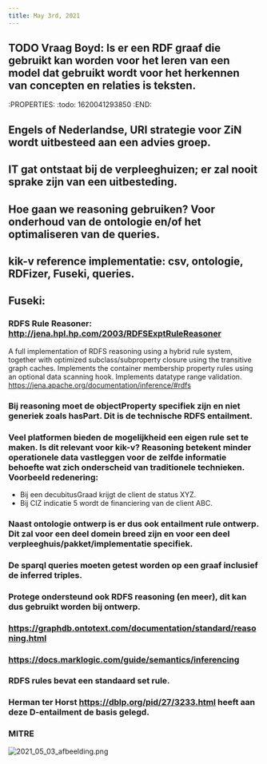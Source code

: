 ```yaml
---
title: May 3rd, 2021
---
```


## TODO Vraag Boyd: Is er een RDF graaf die gebruikt kan worden voor het leren van een model dat gebruikt wordt voor het herkennen van concepten en relaties is teksten.
:PROPERTIES:
:todo: 1620041293850
:END:
## Engels of Nederlandse, URI strategie voor ZiN wordt uitbesteed aan een advies groep.
## IT gat ontstaat bij de verpleeghuizen; er zal nooit sprake zijn van een uitbesteding.
## Hoe gaan we reasoning gebruiken? Voor onderhoud van de ontologie en/of het optimaliseren van de queries.
## kik-v reference implementatie: csv, ontologie, RDFizer, Fuseki, queries.
## Fuseki:
### RDFS Rule Reasoner: http://jena.hpl.hp.com/2003/RDFSExptRuleReasoner
A full implementation of RDFS reasoning using a hybrid rule system, together with optimized subclass/subproperty closure using the transitive graph caches. Implements the container membership property rules using an optional data scanning hook. Implements datatype range validation.
https://jena.apache.org/documentation/inference/#rdfs
### Bij reasoning moet de objectProperty specifiek zijn en niet generiek zoals hasPart. Dit is de technische RDFS entailment.
### Veel platformen bieden de mogelijkheid een eigen **rule set** te maken. Is dit relevant voor kik-v? Reasoning betekent minder operationele data vastleggen voor de zelfde informatie behoefte wat zich onderscheid van traditionele technieken. Voorbeeld redenering: 
- Bij een decubitusGraad krijgt de client de status XYZ.
- Bij CIZ indicatie 5 wordt de financiering van de client ABC.
### Naast ontologie ontwerp is er dus ook entailment rule ontwerp. Dit zal voor een deel domein breed zijn en voor een deel verpleeghuis/pakket/implementatie specifiek.
### De sparql queries moeten getest worden op een graaf inclusief de inferred triples.
### Protege ondersteund ook RDFS reasoning (en meer), dit kan dus gebruikt worden bij ontwerp.
### https://graphdb.ontotext.com/documentation/standard/reasoning.html
### https://docs.marklogic.com/guide/semantics/inferencing
### RDFS rules bevat een standaard set rule.
###
### Herman ter Horst https://dblp.org/pid/27/3233.html heeft aan deze D-entailment de basis gelegd.
### MITRE
![2021_05_03_afbeelding.png](https://cdn.logseq.com/%2F8f1ae382-5f18-4f77-89b5-10a6cfda69c53d467a3e-d08e-4100-8c5c-68ec6311868b2021_05_03_afbeelding.png?Expires=4773659492&Signature=bloM7z7y9CYcGGJtSim3SYvR6r9VUvfUroyW7TuBKKBiJ0l9vD2KvvL8l25-F-P3~mi3KIzFxzyrc7zhHgJmeGND1Qcib8jcoiNlEggKXb3sKPu05BsCVMzpysBplRwCZrlPlx6SKqfAan5OPuo0zqOV7TdI7yr09ZO4RQqw9kh2Wa5GHcBNCdKQBaNEdm8RGbAdTj7Oumca2t2YhBkl7C-MJySVIGGWAUrddw1nuu8FSREclqJV07~YFKECztnoIES-nxW4tGpZg1Qx6Lz80vrWi0QzQQPY43KRWvxqNMiS5XcJbDFbjPZUflLPR--4YSOYsN9OL3fXKV-8TBexvQ__&Key-Pair-Id=APKAJE5CCD6X7MP6PTEA)
###

